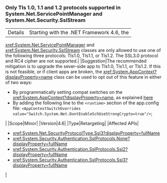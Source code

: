 ### Only Tls 1.0, 1.1 and 1.2 protocols supported in System.Net.ServicePointManager and System.Net.Security.SslStream

|   |   |
|---|---|
|Details|Starting with the .NET Framework 4.6, the
<xref:System.Net.ServicePointManager> and
<xref:System.Net.Security.SslStream> classes are only
allowed to use one of the following three protocols: Tls1.0, Tls1.1, or Tls1.2.
The SSL3.0 protocol and RC4 cipher are not supported.|
|Suggestion|The recommended mitigation is to upgrade the sever-side app to Tls1.0, Tls1.1,
or Tls1.2. If this is not feasible, or if client apps are broken, the
<xref:System.AppContext?displayProperty=name> class can be used to opt out of
this feature in either of two ways:<br /><ul><li>By programmatically setting compat switches on the <xref:System.AppContext?displayProperty=name>, as explained <a href="http://blogs.msdn.com/b/dotnet/archive/2015/04/29/net-announcements-at-build-2015.aspx#dotnet46">here</a></li><li>By adding the following line to the <code>&lt;runtime&gt;</code> section of the app.config file: <code>&lt;AppContextSwitchOverrides value=&quot;Switch.System.Net.DontEnableSchUseStrongCrypto=true&quot;/&gt;</code>;</li></ul>|
|Scope|Minor|
|Version|4.6|
|Type|Retargeting|
|Affected APIs|<ul><li><xref:System.Net.SecurityProtocolType.Ssl3?displayProperty=fullName></li><li><xref:System.Security.Authentication.SslProtocols.None?displayProperty=fullName></li><li><xref:System.Security.Authentication.SslProtocols.Ssl2?displayProperty=fullName></li><li><xref:System.Security.Authentication.SslProtocols.Ssl3?displayProperty=fullName></li></ul>|
